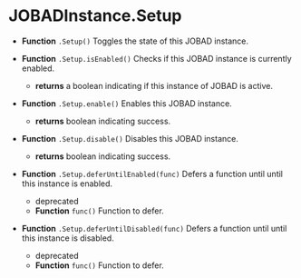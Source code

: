 # JOBADInstance.Setup
* **Function** `.Setup()` Toggles the state of this JOBAD instance. 
* **Function** `.Setup.isEnabled()` Checks if this JOBAD instance is currently enabled. 
	* **returns** a boolean indicating if this instance of JOBAD is active. 
* **Function** `.Setup.enable()` Enables this JOBAD instance. 
	* **returns** boolean indicating success. 
* **Function** `.Setup.disable()` Disables this JOBAD instance. 
	* **returns** boolean indicating success. 

* **Function** `.Setup.deferUntilEnabled(func)` Defers a function until until this instance is enabled. 
    * deprecated
	* **Function** `func()` Function to defer. 
* **Function** `.Setup.deferUntilDisabled(func)` Defers a function until until this instance is disabled. 
    * deprecated
	* **Function** `func()` Function to defer. 